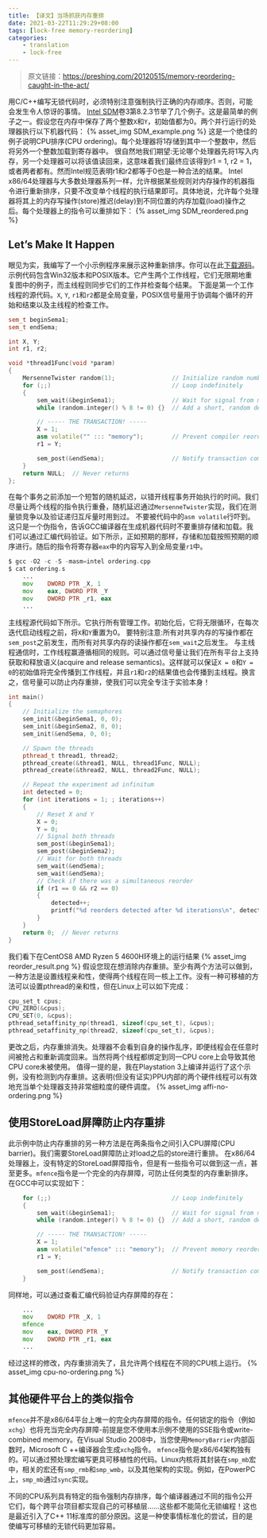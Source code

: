 ```yaml
---
title: 【译文】当场抓获内存重排
date: 2021-03-22T11:29:29+08:00
tags: [lock-free memory-reordering]
categories:
    - translation
    - lock-free
---
```


> 原文链接：https://preshing.com/20120515/memory-reordering-caught-in-the-act/

用C/C++编写无锁代码时，必须特别注意强制执行正确的内存顺序。否则，可能会发生令人惊讶的事情。
[Intel SDM](http://www.intel.com/content/www/us/en/processors/architectures-software-developer-manuals.html)卷3第8.2.3节举了几个例子。这是最简单的例子之一。假设您在内存中保存了两个整数`X`和`Y`，初始值都为0。两个并行运行的处理器执行以下机器代码：
{% asset_img SDM_example.png %}
这是一个绝佳的例子说明CPU排序(CPU ordering)。每个处理器将1存储到其中一个整数中，然后将另外一个整数加载到寄存器中。
很自然地我们期望:无论哪个处理器先将1写入内存，另一个处理器可以将该值读回来，这意味着我们最终应该得到r1 = 1, r2 = 1，或者两者都有。然而Intel规范表明r1和r2都等于0也是一种合法的结果。
Intel x86/64处理器与大多数处理器系列一样，允许根据某些规则对内存操作的机器指令进行重新排序，只要不改变单个线程的执行结果即可。具体地说，允许每个处理器将其上的内存写操作(store)推迟(delay)到不同位置的内存加载(load)操作之后。每个处理器上的指令可以重排如下：
{% asset_img SDM_reordered.png %}

## Let’s Make It Happen
眼见为实，我编写了一个小示例程序来展示这种重新排序。你可以在此[下载源码](https://github.com/system-thoughts/blog-code-collections/tree/master/lock-free/ordering)。
示例代码包含Win32版本和POSIX版本。它产生两个工作线程，它们无限期地重复图中的例子，而主线程则同步它们的工作并检查每个结果。
下面是第一个工作线程的源代码。`X`, `Y`, `r1`和`r2`都是全局变量，POSIX信号量用于协调每个循环的开始和结束以及主线程的检查工作。
```c++
sem_t beginSema1;
sem_t endSema;

int X, Y;
int r1, r2;

void *thread1Func(void *param)
{
    MersenneTwister random(1);                // Initialize random number generator
    for (;;)                                  // Loop indefinitely
    {
        sem_wait(&beginSema1);                // Wait for signal from main thread
        while (random.integer() % 8 != 0) {}  // Add a short, random delay

        // ----- THE TRANSACTION! -----
        X = 1;
        asm volatile("" ::: "memory");        // Prevent compiler reordering
        r1 = Y;

        sem_post(&endSema);                   // Notify transaction complete
    }
    return NULL;  // Never returns
};
```
在每个事务之前添加一个短暂的随机延迟，以错开线程事务开始执行的时间。我们尽量让两个线程的指令执行重叠，随机延迟通过`MersenneTwister`实现，我们在测量锁竞争以及验证递归互斥量时用到过。
不要被代码中的`asm volatile`行吓到。这只是一个伪指令，告诉GCC编译器在生成机器代码时不要重排存储和加载。我们可以通过汇编代码验证。如下所示，正如预期的那样，存储和加载按照预期的顺序进行。随后的指令将寄存器`eax`中的内容写入到全局变量`r1`中。
```asm
$ gcc -O2 -c -S -masm=intel ordering.cpp
$ cat ordering.s
    ...
    mov    DWORD PTR _X, 1
    mov    eax, DWORD PTR _Y
    mov    DWORD PTR _r1, eax
    ...
```
主线程源代码如下所示。它执行所有管理工作。初始化后，它将无限循环，在每次迭代启动线程之前，将`X`和`Y`重置为0。
要特别注意:所有对共享内存的写操作都在`sem_post`之前发生，而所有对共享内存的读操作都在`sem_wait`之后发生。 与主线程通信时，工作线程赢遵循相同的规则。可以通过信号量让我们在所有平台上支持获取和释放语义(acquire and release semantics)。这样就可以保证`X = 0`和`Y = 0`的初始值将完全传播到工作线程，并且`r1`和`r2`的结果值也会传播到主线程。换言之，信号量可以防止内存重排，使我们可以完全专注于实验本身！
```c++
int main()
{
    // Initialize the semaphores
    sem_init(&beginSema1, 0, 0);
    sem_init(&beginSema2, 0, 0);
    sem_init(&endSema, 0, 0);

    // Spawn the threads
    pthread_t thread1, thread2;
    pthread_create(&thread1, NULL, thread1Func, NULL);
    pthread_create(&thread2, NULL, thread2Func, NULL);

    // Repeat the experiment ad infinitum
    int detected = 0;
    for (int iterations = 1; ; iterations++)
    {
        // Reset X and Y
        X = 0;
        Y = 0;
        // Signal both threads
        sem_post(&beginSema1);
        sem_post(&beginSema2);
        // Wait for both threads
        sem_wait(&endSema);
        sem_wait(&endSema);
        // Check if there was a simultaneous reorder
        if (r1 == 0 && r2 == 0)
        {
            detected++;
            printf("%d reorders detected after %d iterations\n", detected, iterations);
        }
    }
    return 0;  // Never returns
}
```
我们看下在CentOS8 AMD Ryzen 5 4600H环境上的运行结果
{% asset_img reorder_result.png %}
假设您现在想消除内存重排。至少有两个方法可以做到，一种方法是设置线程亲和性，使得两个线程在同一核上工作。没有一种可移植的方法可以设置pthread的亲和性，但在Linux上可以如下完成：
```c
cpu_set_t cpus;
CPU_ZERO(&cpus);
CPU_SET(0, &cpus);
pthread_setaffinity_np(thread1, sizeof(cpu_set_t), &cpus);
pthread_setaffinity_np(thread2, sizeof(cpu_set_t), &cpus);
```
更改之后，内存重排消失。处理器不会看到自身的操作乱序，即便线程会在任意时间被抢占和重新调度回来。当然将两个线程都绑定到同一CPU core上会导致其他CPU core未被使用。
值得一提的是，我在Playstation 3上编译并运行了这个示例，没有检测到内存重排。这表明(但没有证实)PPU内部的两个硬件线程可以有效地充当单个处理器支持非常细粒度的硬件调度。
{% asset_img affi-no-ordering.png %}

## 使用StoreLoad屏障防止内存重排
此示例中防止内存重排的另一种方法是在两条指令之间引入CPU屏障(CPU barrier)。我们需要StoreLoad屏障防止对load之后的store进行重排。
在x86/64处理器上，没有特定的StoreLoad屏障指令，但是有一些指令可以做到这一点，甚至更多。`mfence`指令是一个完全的内存屏障，可防止任何类型的内存重新排序。在GCC中可以实现如下：
```c++
    for (;;)                                  // Loop indefinitely
    {
        sem_wait(&beginSema1);                // Wait for signal from main thread
        while (random.integer() % 8 != 0) {}  // Add a short, random delay

        // ----- THE TRANSACTION! -----
        X = 1;
        asm volatile("mfence" ::: "memory");  // Prevent memory reordering
        r1 = Y;

        sem_post(&endSema);                   // Notify transaction complete
    }
```
同样地，可以通过查看汇编代码验证内存屏障的存在：
```asm
    ...
    mov    DWORD PTR _X, 1
    mfence
    mov    eax, DWORD PTR _Y
    mov    DWORD PTR _r1, eax
    ...
```
经过这样的修改，内存重排消失了，且允许两个线程在不同的CPU核上运行。
{% asset_img cpu-no-ordering.png %}

## 其他硬件平台上的类似指令
`mfence`并不是x86/64平台上唯一的完全内存屏障的指令。任何锁定的指令（例如`xchg`）也将充当完全内存屏障-前提是您不使用本示例不使用的SSE指令或write-combined memory。在Visual Studio 2008中，当您使用`MemoryBarrier`内部函数时，Microsoft C ++编译器会生成`xchg`指令。
`mfence`指令是x86/64架构独有的。可以通过预处理宏编写更具可移植性的代码。Linux内核将其封装在`smp_mb`宏中，相关的宏还有`smp_rmb`和`smp_wmb`，以及其他架构的实现。例如，在PowerPC上，`smp_mb`通过`sync`实现。

不同的CPU系列具有特定的指令强制内存排序，每个编译器通过不同的指令公开它们，每个跨平台项目都实现自己的可移植层……这些都不能简化无锁编程！这也是最近引入了C++ 11标准库的部分原因。这是一种使事情标准化的尝试，目的是使编写可移植的无锁代码更加容易。